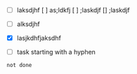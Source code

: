 -[ ] laksdjhf
[ ] as;ldkfj
[ ] ;laskdjf
[] ;laskdjf
- [ ] alksdjhf
- [x] lasjkdhfjaksdhf

- [ ] task starting with a hyphen


```tasks
not done
```




